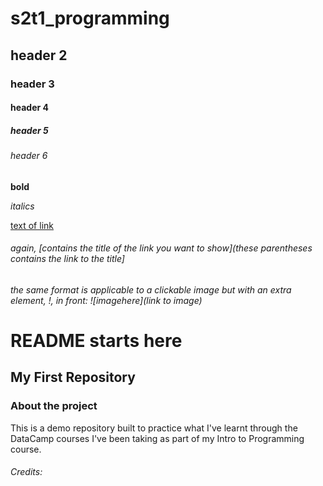 # s2t1_programming
## header 2
### header 3
#### header 4
##### header 5
###### header 6

**bold**

*italics*

[text of link](https://github.com/)

###### again, [contains the title of the link you want to show](these parentheses contains the link to the title]

###### the same format is applicable to a clickable image but with an extra element, !, in front: ![imagehere](link to image)

# README starts here

## My First Repository
### About the project
This is a demo repository built to practice what I've learnt through the DataCamp courses I've been taking as part of my Intro to Programming course.
###### Credits: 
